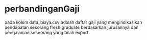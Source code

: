 # perbandinganGaji


pada kolom data_biaya.csv adalah daftar gaji yang mengindikasikan pendapatan sesorang fresh graduate berdasarkan jurusannya dan pengalaman seseorang yang telah expert
